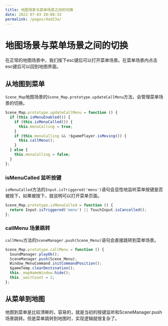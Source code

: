 ```yaml
---
title: 地图场景与菜单场景之间的切换
date: 2022-07-03 20:08:33
permalink: /pages/4ad23a/
---
```


# 地图场景与菜单场景之间的切换
在正常的地图场景中，我们按下esc键后可以打开菜单场景。在菜单场景内点击esc键后可以回到地图界面。

## 从地图到菜单
`Scene_Map`地图场景的`Scene_Map.prototype.updateCallMenu`方法，会管理菜单场景的切换。
``` js {2-3,7}
Scene_Map.prototype.updateCallMenu = function () {
  if (this.isMenuEnabled()) {
    if (this.isMenuCalled()) {
      this.menuCalling = true;
    }
    if (this.menuCalling && !$gamePlayer.isMoving()) {
      this.callMenu();
    }
  } else {
    this.menuCalling = false;
  }
};
```




### isMenuCalled 监听按键
`isMenuCalled`方法的`Input.isTriggered('menu')`语句会显性地监听菜单按键是否被按下，如果被按下，就说明可以打开菜单页面。
``` js {2}
Scene_Map.prototype.isMenuCalled = function () {
  return Input.isTriggered('menu') || TouchInput.isCancelled();
};
```






### callMenu 场景跳转
`callMenu`方法的`SceneManager.push(Scene_Menu)`语句会直接跳转到菜单场景。
``` js {3}
Scene_Map.prototype.callMenu = function () {
  SoundManager.playOk();
  SceneManager.push(Scene_Menu);
  Window_MenuCommand.initCommandPosition();
  $gameTemp.clearDestination();
  this._mapNameWindow.hide();
  this._waitCount = 2;
};
```






## 从菜单到地图
地图到菜单是比较清晰的，容易的，就是当初的按键监听和SceneManager.push场景跳转。但是菜单跳转到地图时，实现逻辑就很复杂了。













